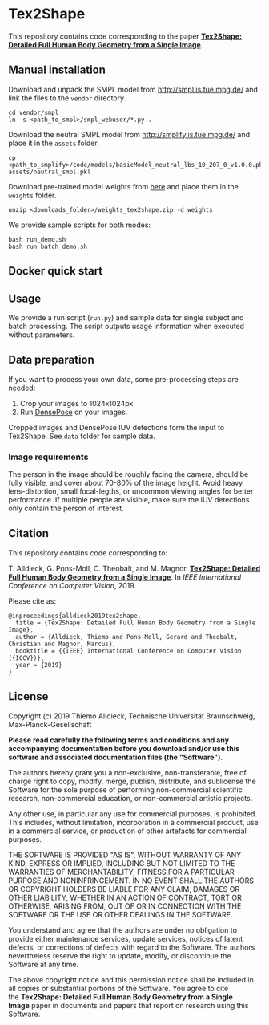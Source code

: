 # Tex2Shape

This repository contains code corresponding to the paper [**Tex2Shape: Detailed Full Human Body Geometry from a Single Image**](https://arxiv.org/abs/1904.08645).

## Manual installation

Download and unpack the SMPL model from http://smpl.is.tue.mpg.de/ and link the files to the `vendor` directory.
```
cd vendor/smpl
ln -s <path_to_smpl>/smpl_webuser/*.py .
```

Download the neutral SMPL model from http://smplify.is.tue.mpg.de/ and place it in the `assets` folder.
```
cp <path_to_smplify>/code/models/basicModel_neutral_lbs_10_207_0_v1.0.0.pkl assets/neutral_smpl.pkl
```

Download pre-trained model weights from [here](https://drive.google.com/open?id=1yl4m7rzr-F9qbBqH-NzRqUQiD5uTTW8P) and place them in the `weights` folder.

```
unzip <downloads_folder>/weights_tex2shape.zip -d weights
```

We provide sample scripts for both modes:

```
bash run_demo.sh
bash run_batch_demo.sh
```

## Docker quick start




## Usage

We provide a run script (`run.py`) and sample data for single subject and batch processing.
The script outputs usage information when executed without parameters.


## Data preparation

If you want to process your own data, some pre-processing steps are needed:

1. Crop your images to 1024x1024px.
2. Run [DensePose](http://densepose.org/) on your images.

Cropped images and DensePose IUV detections form the input to Tex2Shape. See `data` folder for sample data.

### Image requirements

The person in the image should be roughly facing the camera, should be fully visible, and cover about 70-80% of the image height.
Avoid heavy lens-distortion, small focal-legths, or uncommon viewing angles for better performance.
If multiple people are visible, make sure the IUV detections only contain the person of interest.

## Citation

This repository contains code corresponding to:

T. Alldieck, G. Pons-Moll, C. Theobalt, and M. Magnor. [**Tex2Shape: Detailed Full Human Body Geometry from a Single Image**](https://arxiv.org/abs/1904.08645). In *IEEE International Conference on Computer Vision*, 2019.

Please cite as:

```
@inproceedings{alldieck2019tex2shape,
  title = {Tex2Shape: Detailed Full Human Body Geometry from a Single Image},
  author = {Alldieck, Thiemo and Pons-Moll, Gerard and Theobalt, Christian and Magnor, Marcus},
  booktitle = {{IEEE} International Conference on Computer Vision ({ICCV})},
  year = {2019}
}
```


## License

Copyright (c) 2019 Thiemo Alldieck, Technische Universität Braunschweig, Max-Planck-Gesellschaft

**Please read carefully the following terms and conditions and any accompanying documentation before you download and/or use this software and associated documentation files (the "Software").**

The authors hereby grant you a non-exclusive, non-transferable, free of charge right to copy, modify, merge, publish, distribute, and sublicense the Software for the sole purpose of performing non-commercial scientific research, non-commercial education, or non-commercial artistic projects.

Any other use, in particular any use for commercial purposes, is prohibited. This includes, without limitation, incorporation in a commercial product, use in a commercial service, or production of other artefacts for commercial purposes.

THE SOFTWARE IS PROVIDED "AS IS", WITHOUT WARRANTY OF ANY KIND, EXPRESS OR IMPLIED, INCLUDING BUT NOT LIMITED TO THE WARRANTIES OF MERCHANTABILITY, FITNESS FOR A PARTICULAR PURPOSE AND NONINFRINGEMENT. IN NO EVENT SHALL THE AUTHORS OR COPYRIGHT HOLDERS BE LIABLE FOR ANY CLAIM, DAMAGES OR OTHER LIABILITY, WHETHER IN AN ACTION OF CONTRACT, TORT OR OTHERWISE, ARISING FROM, OUT OF OR IN CONNECTION WITH THE SOFTWARE OR THE USE OR OTHER DEALINGS IN THE SOFTWARE.

You understand and agree that the authors are under no obligation to provide either maintenance services, update services, notices of latent defects, or corrections of defects with regard to the Software. The authors nevertheless reserve the right to update, modify, or discontinue the Software at any time.

The above copyright notice and this permission notice shall be included in all copies or substantial portions of the Software. You agree to cite the **Tex2Shape: Detailed Full Human Body Geometry from a Single Image** paper in documents and papers that report on research using this Software.
